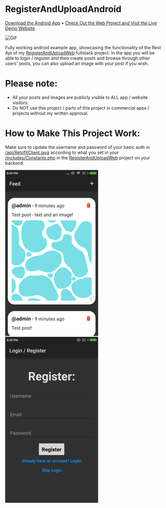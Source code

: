 # RegisterAndUploadAndroid

[Download the Android App](https://github.com/5haw4/RegisterAndUploadAndroid/raw/master/RegisterAndUpload.apk) • [Check Out the Web Project and Visit the Live Demo Website](https://github.com/5haw4/RegisterAndUploadWeb)

![GIF](https://github.com/5haw4/RegisterAndUploadAndroid/blob/master/GIF.gif)

Fully working android example app, showcasing the functionality of the Rest Api of my [RegisterAndUploadWeb](https://github.com/5haw4/RegisterAndUploadWeb) fullstack project.
In the app you will be able to login / register and then create posts and browse through other users' posts, you can also upload an image with your post if you wish.

# Please note:
- All your posts and images are publicly visible to ALL app / website visitors.
- Do NOT use this project / parts of this project in commercial apps / projects without my written approval.

# How to Make This Project Work:
Make sure to update the username and password of your basic auth in [/api/RetrifitClient.java](https://github.com/5haw4/RegisterAndUploadAndroid/blob/master/RegisterAndUploadAndroid/app/src/main/java/com/test/registerandupload/api/RetrofitClient.java) according to what you set in your [/includes/Constants.php](https://github.com/5haw4/RegisterAndUploadWeb/blob/master/RegisterAndUpload/includes/Constants.php) in the [RegisterAndUploadWeb](https://github.com/5haw4/RegisterAndUploadWeb) project on your backend.

![Screenshot_1](https://github.com/5haw4/RegisterAndUploadAndroid/blob/master/Screenshot_1.png) ![Screenshot_2](https://github.com/5haw4/RegisterAndUploadAndroid/blob/master/Screenshot_2.png)
